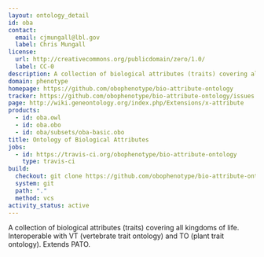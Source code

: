 ```yaml
---
layout: ontology_detail
id: oba
contact:
  email: cjmungall@lbl.gov
  label: Chris Mungall
license:
  url: http://creativecommons.org/publicdomain/zero/1.0/
  label: CC-0
description: A collection of biological attributes (traits) covering all kingdoms of life.
domain: phenotype
homepage: https://github.com/obophenotype/bio-attribute-ontology
tracker: https://github.com/obophenotype/bio-attribute-ontology/issues
page: http://wiki.geneontology.org/index.php/Extensions/x-attribute
products:
  - id: oba.owl
  - id: oba.obo
  - id: oba/subsets/oba-basic.obo
title: Ontology of Biological Attributes
jobs:
  - id: https://travis-ci.org/obophenotype/bio-attribute-ontology
    type: travis-ci
build:
  checkout: git clone https://github.com/obophenotype/bio-attribute-ontology.git
  system: git
  path: "."
  method: vcs
activity_status: active
---
```


A collection of biological attributes (traits) covering all kingdoms of life. Interoperable with
VT (vertebrate trait ontology) and TO (plant trait ontology). Extends PATO.
